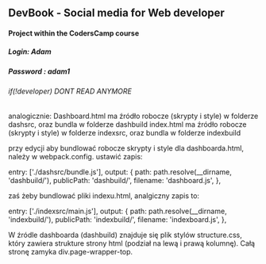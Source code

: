## DevBook - Social media for Web developer
#### Project within the CodersCamp course

##### Login: Adam
##### Password : adam1

###### if(!developer) DONT READ ANYMORE
analogicznie: Dashboard.html ma źródło robocze (skrypty i style) w folderze dashsrc, oraz bundla w folderze dashbuild index.html ma źródło robocze (skrypty i style) w folderze indexsrc, oraz bundla w folderze indexbuild

przy edycji aby bundlować robocze skrypty i style dla dashboarda.html, należy w webpack.config. ustawić zapis:

entry: ['./dashsrc/bundle.js'], output: { path: path.resolve(__dirname, 'dashbuild/'), publicPath: 'dashbuild/', filename: 'dashboard.js', },

zaś żeby bundlować pliki indexu.html, analgiczny zapis to:

entry: ['./indexsrc/main.js'], output: { path: path.resolve(__dirname, 'indexbuild/'), publicPath: 'indexbuild/', filename: 'indexboard.js', },

W źródle dashboarda (dashbuild) znajduje się plik stylów structure.css, który zawiera strukture strony html (podział na lewą i prawą kolumnę). Całą stronę zamyka div.page-wrapper-top.
